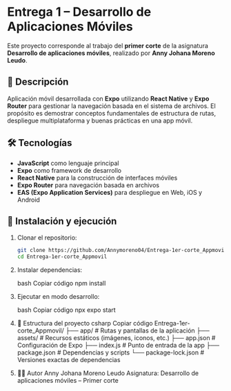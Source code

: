 # Entrega 1 – Desarrollo de Aplicaciones Móviles
Este proyecto corresponde al trabajo del **primer corte** de la asignatura **Desarrollo de aplicaciones móviles**, realizado por **Anny Johana Moreno Leudo**.
## 📌 Descripción
Aplicación móvil desarrollada con **Expo** utilizando **React Native** y **Expo Router** para gestionar la navegación basada en el sistema de archivos. El propósito es demostrar conceptos fundamentales de estructura de rutas, despliegue multiplataforma y buenas prácticas en una app móvil.
## 🛠️ Tecnologías
- **JavaScript** como lenguaje principal  
- **Expo** como framework de desarrollo  
- **React Native** para la construcción de interfaces móviles  
- **Expo Router** para navegación basada en archivos  
- **EAS (Expo Application Services)** para despliegue en Web, iOS y Android  
## 🚀 Instalación y ejecución
1. Clonar el repositorio:
    ```bash
    git clone https://github.com/Annymoreno04/Entrega-1er-corte_Appmovil.git
    cd Entrega-1er-corte_Appmovil
2. Instalar dependencias:

    bash
    Copiar código
    npm install
3. Ejecutar en modo desarrollo:

    bash
    Copiar código
    npx expo start
4. 📂 Estructura del proyecto
    csharp
    Copiar código
    Entrega-1er-corte_Appmovil/
    ├── app/                # Rutas y pantallas de la aplicación
    ├── assets/             # Recursos estáticos (imágenes, iconos, etc.)
    ├── app.json            # Configuración de Expo
    ├── index.js            # Punto de entrada de la app
    ├── package.json        # Dependencias y scripts
    └── package-lock.json   # Versiones exactas de dependencias

5. 👩‍💻 Autor
    Anny Johana Moreno Leudo
    Asignatura: Desarrollo de aplicaciones móviles – Primer corte